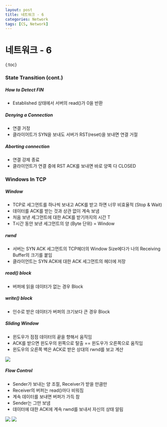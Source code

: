 ```yaml
---
layout: post
title: 네트워크 - 6
categories: Network
tags: [CS, Network]
---
```


# 네트워크 - 6

{:toc}

### State Transition (cont.)

##### How to Detect FIN

- Established 상태에서 서버의 read()가 0을 반환

##### Denying a Connection

- 연결 거정
- 클라이어트가 SYN을 보내도 서버가 RST(reset)을 보내면 연결 거절

##### Aborting connection

- 연결 강제 종료
- 클라이언트가 연결 중에 RST ACK를 보내면 바로 양쪽 다 CLOSED

### Windows In TCP

##### Window

- TCP로 세그먼트를 하나씩 보내고 ACK를 받고 하면 너무 비효율적 (Stop & Wait)
- 데이터를 ACK를 받는 것과 상관 없이 계속 보냄
- 처음 보낸 세그먼트에 대한 ACK를 받기까지의 시간 T
- T시간 동안 보낸 세그먼트의 양 (Byte 단위) = Window

##### rwnd

- 서버는 SYN ACK 세그먼트의 TCP헤더의 Window Size에다가 나의 Receiving Buffer의 크기를 붙임
- 클라이언트는 SYN ACK에 대한 ACK 세그먼트의 헤더에 저장

##### read() block

- 버퍼에 읽을 데이터가 없는 경우 Block

##### write() block

- 인수로 받은 데이터가 버퍼의 크기보다 큰 경우 Block

##### Sliding Window

- 윈도우가 점점 데이터의 끝을 향해서 움직임
- ACK를 받으면 윈도우의 왼쪽으로 탈출 == 윈도우가 오른쪽으로 움직임
- 윈도우의 오른쪽 벽은 ACK로 받은 상대의 rwnd를 보고 계산

<img src="https://github.com/L-Hyun/L-Hyun.github.io/blob/main/assets/Network/6-1.png?raw=true"/>

##### Flow Control

- Sender가 보내는 양 조절, Receiver가 받을 만큼만
- Receiver의 버퍼는 read()마다 비워짐
- 계속 데이터를 보내면 버퍼가 가득 참
- Sender는 그만 보냄
- 데이터에 대한 ACK에 계속 rwnd를 보내서 자신의 상태 알림

<img src="https://github.com/L-Hyun/L-Hyun.github.io/blob/main/assets/Network/6-2.png?raw=true"/>
<img src="https://github.com/L-Hyun/L-Hyun.github.io/blob/main/assets/Network/6-3.png?raw=true"/>
